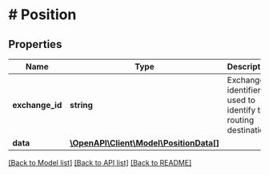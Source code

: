 # # Position

## Properties

Name | Type | Description | Notes
------------ | ------------- | ------------- | -------------
**exchange_id** | **string** | Exchange identifier used to identify the routing destination. | [optional]
**data** | [**\OpenAPI\Client\Model\PositionData[]**](PositionData.md) |  | [optional]

[[Back to Model list]](../../README.md#models) [[Back to API list]](../../README.md#endpoints) [[Back to README]](../../README.md)
